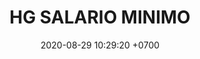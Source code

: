 ---
layout: liga-indigo-team
permalink: /team/:title.html
categories: ROCT PLATA
team: HG SALARIO MINIMO
maincover: /assets/logos/SM.png
puntosLJMAYO24: 6
date: 2020-08-29 10:29:20 +0700
title: HG SALARIO MINIMO
route: /liga-indigo
tag: johto042024
color: black
puntosLJ202404: 12
grupo: sur
abr: AOS
background: '#F16C38'
cover: DFSPL
ID: SM
puntos: 12
pj: 7

#PARTIDO 1
j1: RONDA 1
vs1: FLYZ EZ
IMG1: /assets/logos/FZ.png
bg1: rock 
p1:  DFS PLATINUM
r1: 1
pp1: FLYZ EZ
rr1: 2
pt1: 1
pj1: 1
#PARTIDO 2
j2: RONDA 2
vs2: DFS RUBY
IMG2: /assets/logos/DFS.png
p2: DFS RUBY
pp2: DFS PLATINUM
bg2: rock rock
r2: 2
rr2: 1
pt2: 2 
pj2: 1
#PARTIDO 3
vs3:  HG REGIOS
IMG3: /assets/logos/HGREGIOS.png
j3: RONDA 3
p3: HG REGIOS
pp3: DFS PLATINUM
bg3: Orock
r3: 0
rr3: 3
pt3: 3
pj3: 1
#PARTIDO 4
vs4: TEAM STAR
IMG4: /assets/logos/TSR.png
bg4: orock 
j4: RONDA 4
p4:  DFS PLATINUM
r4: 1
pp4: TEAM STAR
rr4: 2
pt4: 1
pj4: 1
#PARTIDO 5
j5: RONDA 5
vs5:  STAR-TEC
IMG5: /assets/logos/STARTEC.png
p5: DFS PLATINUM
pp5: STAR-TEC
bg5: rock 
r5: 0
rr5: 0
pt5: 0
pj5: 1
#PARTIDO 6
vs6:  SPC ES
IMG6: /assets/logos/SPCES.png
j6: RONDA 6
p6:  DFS PLATINUM
pp6: SPC ES
bg6: orock 
r6: 0
rr6: 0
pt6: 0
pj6: 1
#PARTIDO 7
vs7:  POA
IMG7: /assets/logos/POAX.png
j7: RONDA 7
p7: POA
pp7: DFS PLATINUM
bg7: orock 
r7: 3
rr7: 0
pt7: 3
pj7: 1
#PARTIDO 8
vs8: LAST BREATH
IMG8: /assets/logos/LASTBREATH.png
j8: RONDA 8
p8:  DFS PLATINUM
r8: 0
pp8: LAST BREATH
rr8: 3 
bg8: orock 
pt8: 0
pj8: 1
#PARTIDO 9
vs9: TAE
IMG9: /assets/logos/TAE.png
j9: RONDA 9
p9:  DFS PLATINUM
pp9: TAE
bg9: rock
r9: 2
rr9: 1
pt9: 2
pj9: 1
dia: 31
hora: '22:10'
# pj: 11
# pt1: 0
# pt2: 0
# pt3: 1
# pt4: 0
# pt5: 1
# pt6: 0
# pt7: 0
# pt8: 1
# pt9: 3
# pt10: 0
# pt11: 0
# p1:  DFS RUBY
# r1: 3
# bg1: rock bg-danger
# rr1: 0
# pp1: DFS RUBY
# p2: DFS RUBY
# r2: 0
# rr2: 3
# bg2: rock bg-danger
# pp2: NO SMITE
# p3:  DFS RUBY
# r3: 1
# bg3: rock bg-warning
# rr3: 2
# pp3: JAS
# p4:  DFS RUBY
# r4: 0
# bg4: rock bg-danger
# rr4: 3
# pp4: DFS DMD
# p5:  DFS RUBY
# r5: 1
# bg5: rock bg-warning
# rr5: 2
# pp5: T. SATISFACTION
# p6:  DFS RUBY
# r6: 0
# bg6: rock bg-danger
# rr6: 3
# pp6: S.VANGUARD
# p7:  DFS RUBY
# r7: 0
# rr7: 3
# bg7: rock bg-danger
# pp7: HGO
# p8:  DFS RUBY
# r8: 1
# rr8: 2 
# bg8: rock bg-warning
# pp8: HG REGIOS
# p9:  DFS RUBY
# r9: 3
# bg9: rock bg-success
# rr9: 0
# pp9: ZODIAC
# p10: DFS RUBY
# r10: 0
# rr10: 3
# bg10: rock bg-danger
# pp10: MBO
# info: 28/05/24
# hora: '22:20'
# r11: 0
# rr11: 0
# bg11: rock bg-danger
# p11:  DFS RUBY
# pp11: LAST BREATH

---
